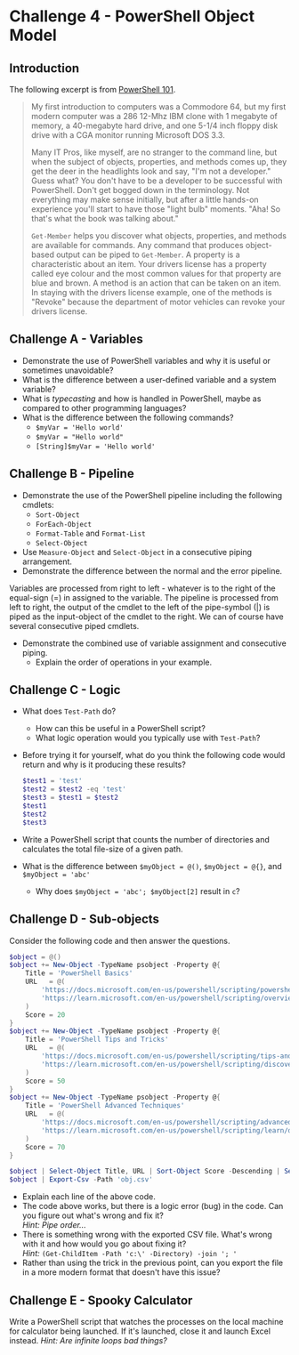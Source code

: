 # Challenge 4 - PowerShell Object Model
## Introduction
The following excerpt is from [PowerShell 101](https://learn.microsoft.com/en-us/powershell/scripting/learn/ps101/03-discovering-objects?view=powershell-7.3).

>My first introduction to computers was a Commodore 64, but my first modern computer was a 286 12-Mhz IBM clone with 1 megabyte of memory, a 40-megabyte hard drive, and one 5-1/4 inch floppy disk drive with a CGA monitor running Microsoft DOS 3.3.
>
>Many IT Pros, like myself, are no stranger to the command line, but when the subject of objects, properties, and methods comes up, they get the deer in the headlights look and say, "I'm not a developer." Guess what? You don't have to be a developer to be successful with PowerShell. Don't get bogged down in the terminology. Not everything may make sense initially, but after a little hands-on experience you'll start to have those "light bulb" moments. "Aha! So that's what the book was talking about."
>
>`Get-Member` helps you discover what objects, properties, and methods are available for commands. Any command that produces object-based output can be piped to `Get-Member`. A property is a characteristic about an item. Your drivers license has a property called eye colour and the most common values for that property are blue and brown. A method is an action that can be taken on an item. In staying with the drivers license example, one of the methods is "Revoke" because the department of motor vehicles can revoke your drivers license.


## Challenge A - Variables
- Demonstrate the use of PowerShell variables and why it is useful or sometimes unavoidable?
- What is the difference between a user-defined variable and a system variable?
- What is *typecasting* and how is handled in PowerShell, maybe as compared to other programming languages?
- What is the difference between the following commands?
    - `$myVar = 'Hello world'`
    - `$myVar = "Hello world"`
    - `[String]$myVar = 'Hello world'`

## Challenge B - Pipeline
- Demonstrate the use of the PowerShell pipeline including the following cmdlets:
    - `Sort-Object`
    - `ForEach-Object`
    - `Format-Table` and `Format-List`
    - `Select-Object`
- Use `Measure-Object` and `Select-Object` in a consecutive piping arrangement.  
- Demonstrate the difference between the normal and the error pipeline.

Variables are processed from right to left - whatever is to the right of the equal-sign (=) in assigned to the variable.  The pipeline is processed from left to right, the output of the cmdlet to the left of the pipe-symbol (|) is piped as the input-object of the cmdlet to the right. We can of course have several consecutive piped cmdlets.  
- Demonstrate the combined use of variable assignment and consecutive piping.  
    - Explain the order of operations in your example.

## Challenge C - Logic
- What does `Test-Path` do?
    - How can this be useful in a PowerShell script?
    - What logic operation would you typically use with `Test-Path`?
 - Before trying it for yourself, what do you think the following code would return and why is it producing these results?
    ```PowerShell
    $test1 = 'test'
    $test2 = $test2 -eq 'test'
    $test3 = $test1 = $test2 
    $test1
    $test2
    $test3
    ```

- Write a PowerShell script that counts the number of directories and calculates the total file-size of a given path.

- What is the difference between `$myObject = @()`, `$myObject = @{}`, and `$myObject = 'abc'`
    - Why does `$myObject = 'abc'; $myObject[2]` result in `c`?

## Challenge D - Sub-objects
Consider the following code and then answer the questions.
```PowerShell
$object = @()
$object += New-Object -TypeName psobject -Property @{
    Title = 'PowerShell Basics'
    URL   = @(
        'https://docs.microsoft.com/en-us/powershell/scripting/powershell-scripting', 
        'https://learn.microsoft.com/en-us/powershell/scripting/overview?view=powershell-7.3'
    ) 
    Score = 20
}
$object += New-Object -TypeName psobject -Property @{
    Title = 'PowerShell Tips and Tricks'
    URL   = @(
        'https://docs.microsoft.com/en-us/powershell/scripting/tips-and-tricks',
        'https://learn.microsoft.com/en-us/powershell/scripting/discover-powershell?view=powershell-7.3'
    )
    Score = 50
}
$object += New-Object -TypeName psobject -Property @{
    Title = 'PowerShell Advanced Techniques'
    URL   = @(
        'https://docs.microsoft.com/en-us/powershell/scripting/advanced-techniques',
        'https://learn.microsoft.com/en-us/powershell/scripting/learn/deep-dives/overview?view=powershell-7.3'
    )
    Score = 70
}

$object | Select-Object Title, URL | Sort-Object Score -Descending | Select-Object -First 2
$object | Export-Csv -Path 'obj.csv'
```
- Explain each line of the above code.
- The code above works, but there is a logic error (bug) in the code.  Can you figure out what's wrong and fix it?\
_Hint: Pipe order..._
- There is something wrong with the exported CSV file.  What's wrong with it and how would you go about fixing it?\
_Hint:_ `(Get-ChildItem -Path 'c:\' -Directory) -join '; '`
- Rather than using the trick in the previous point, can you export the file in a more modern format that doesn't have this issue?

## Challenge E - Spooky Calculator
Write a PowerShell script that watches the processes on the local machine for calculator being launched. If it's launched, close it and launch Excel instead. _Hint: Are infinite loops bad things?_